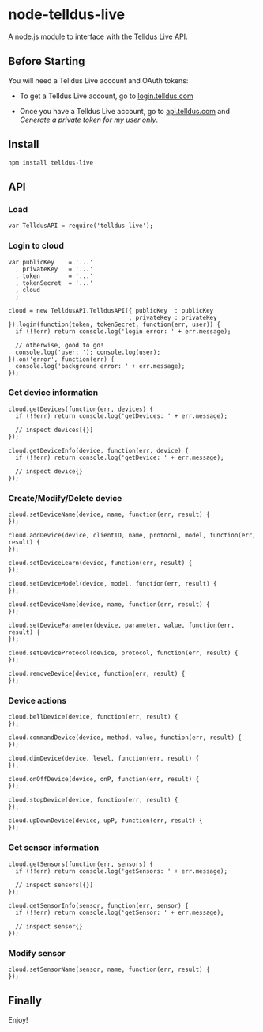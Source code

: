 node-telldus-live
=================

A node.js module to interface with the [Telldus Live API](http://api.telldus.com).

Before Starting
---------------
You will need a Telldus Live account and OAuth tokens:

- To get a Telldus Live account, go to [login.telldus.com](https://login.telldus.com)

- Once you have a Telldus Live account, go to [api.telldus.com](http://api.telldus.com/keys/index) and _Generate a private token for my user only_.


Install
-------

    npm install telldus-live

API
---

### Load

    var TelldusAPI = require('telldus-live');

### Login to cloud

    var publicKey    = '...'
      , privateKey   = '...'
      , token        = '...'
      , tokenSecret  = '...'
      , cloud
      ;

    cloud = new TelldusAPI.TelldusAPI({ publicKey  : publicKey
                                      , privateKey : privateKey }).login(function(token, tokenSecret, function(err, user)) {
      if (!!err) return console.log('login error: ' + err.message);

      // otherwise, good to go!
      console.log('user: '); console.log(user);
    }).on('error', function(err) {
      console.log('background error: ' + err.message);
    });

### Get device information

    cloud.getDevices(function(err, devices) {
      if (!!err) return console.log('getDevices: ' + err.message);

      // inspect devices[{}]
    });

    cloud.getDeviceInfo(device, function(err, device) {
      if (!!err) return console.log('getDevice: ' + err.message);

      // inspect device{}
    });

### Create/Modify/Delete device

    cloud.setDeviceName(device, name, function(err, result) {
    });

    cloud.addDevice(device, clientID, name, protocol, model, function(err, result) {
    });

    cloud.setDeviceLearn(device, function(err, result) {
    });

    cloud.setDeviceModel(device, model, function(err, result) {
    });

    cloud.setDeviceName(device, name, function(err, result) {
    });

    cloud.setDeviceParameter(device, parameter, value, function(err, result) {
    });

    cloud.setDeviceProtocol(device, protocol, function(err, result) {
    });

    cloud.removeDevice(device, function(err, result) {
    });



### Device actions

    cloud.bellDevice(device, function(err, result) {
    });

    cloud.commandDevice(device, method, value, function(err, result) {
    });

    cloud.dimDevice(device, level, function(err, result) {
    });

    cloud.onOffDevice(device, onP, function(err, result) {
    });

    cloud.stopDevice(device, function(err, result) {
    });

    cloud.upDownDevice(device, upP, function(err, result) {
    });

### Get sensor information

    cloud.getSensors(function(err, sensors) {
      if (!!err) return console.log('getSensors: ' + err.message);

      // inspect sensors[{}]
    });

    cloud.getSensorInfo(sensor, function(err, sensor) {
      if (!!err) return console.log('getSensor: ' + err.message);

      // inspect sensor{}
    });

### Modify sensor

    cloud.setSensorName(sensor, name, function(err, result) {
    });


Finally
-------

Enjoy!
